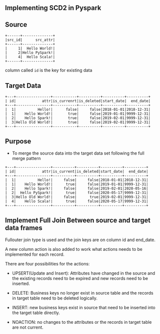## Implementing SCD2 in Pyspark

## Source 


```
+------+--------------+
|src_id|      src_attr|
+------+--------------+
|     1|  Hello World!|
|     2|Hello PySpark!|
|     4|  Hello Scala!|
+------+--------------+
```

column called ```id``` is the key for existing data


## Target Data

```
+---+----------------+-----------+----------+----------+----------+
| id|            attr|is_currenrt|is_deleted|start_date|  end_date|
+---+----------------+-----------+----------+----------+----------+
|  1|          Hello!|      false|     false|2018-01-01|2018-12-31|
|  1|    Hello World!|       true|     false|2019-01-01|9999-12-31|
|  2|    Hello Spark!|       true|     false|2019-02-01|9999-12-31|
|  3|Hello Old World!|       true|     false|2019-02-01|9999-12-31|
+---+----------------+-----------+----------+----------+----------+

```

## Purpose
* To merge the source data into the target data set following the full merge pattern

```
+---+----------------+----------+----------+----------+----------+
| id|            attr|is_current|is_deleted|start_date|  end_date|
+---+----------------+----------+----------+----------+----------+
|  1|          Hello!|     false|     false|2018-01-01|2018-12-31|
|  1|    Hello World!|      true|     false|2019-01-01|9999-12-31|
|  2|    Hello Spark!|     false|     false|2019-02-01|2020-05-16|
|  2|  Hello PySpark!|      true|     false|2020-05-17|9999-12-31|
|  3|Hello Old World!|     false|      true|2019-02-01|9999-12-31|
|  4|    Hello Scala!|      true|     false|2020-05-17|9999-12-31|
+---+----------------+----------+----------+----------+----------+
```

## Implement Full Join Between source and target data frames

 Fullouter join type is used and the join keys are on column id and end_date. 
 
 A new column action is also added to work what actions needs to be implemented for each record.

There are four possibilities for the actions:

* UPSERT(Update and Insert):
 Attributes have changed in the source and the existing records need to be expired and 
new records need to be inserted.

* DELETE: Business keys no longer exist in source table and the records in target table need to be deleted logically.

* INSERT: new business keys exist in source that need to be inserted into the target table directly.

* NOACTION: no changes to the attributes or the records in target table are not current.